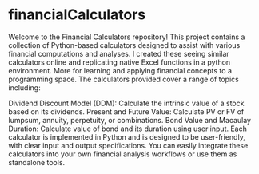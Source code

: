 # financialCalculators
Welcome to the Financial Calculators repository! This project contains a collection of Python-based calculators designed to assist with various financial computations and analyses. I created these seeing similar calculators online and replicating native Excel functions in a python environment. More for learning and applying financial concepts to a programming space. The calculators provided cover a range of topics including:

Dividend Discount Model (DDM): Calculate the intrinsic value of a stock based on its dividends.
Present and Future Value: Calculate PV or FV of lumpsum, annuity, perpetuity, or combinations.
Bond Value and Macaulay Duration: Calculate value of bond and its duration using user input.
Each calculator is implemented in Python and is designed to be user-friendly, with clear input and output specifications. You can easily integrate these calculators into your own financial analysis workflows or use them as standalone tools.
